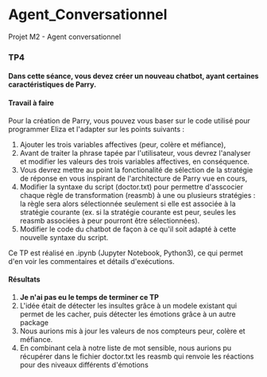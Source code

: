 # Agent_Conversationnel
Projet M2 - Agent conversationnel

### TP4
#### Dans cette séance, vous devez créer un nouveau chatbot, ayant certaines caractéristiques de Parry.

#### Travail à faire
Pour la création de Parry, vous pouvez vous baser sur le code utilisé pour programmer Eliza et l'adapter sur les points suivants :
  1. Ajouter les trois variables affectives (peur, colère et méfiance),
  2. Avant de traiter la phrase tapée par l'utilisateur, vous devrez l'analyser et modifier les valeurs des trois variables affectives, en conséquence.
  3. Vous devrez mettre au point la fonctionalité de sélection de la stratégie de réponse en vous inspirant de l'architecture de Parry vue en cours,
  4. Modifier la syntaxe du script (doctor.txt) pour permettre d'asscocier chaque règle de transformation (reasmb) à une ou plusieurs stratégies : la règle sera alors sélectionnée seulement si elle est associée à la stratégie courante (ex. si la stratégie courante est peur, seules les reasmb associées à peur pourront être sélectionnées).
  5. Modifier le code du chatbot de façon à ce qu'il soit adapté à cette nouvelle syntaxe du script.

Ce TP est réalisé en .ipynb (Jupyter Notebook, Python3), ce qui permet d'en voir les commentaires et détails d'exécutions. 

#### Résultats
  1. **Je n'ai pas eu le temps de terminer ce TP**
  2. L'idée était de détecter les insultes grâce à un modele existant qui permet de les cacher, puis détecter les émotions grâce à un autre package
  3. Nous aurions mis à jour les valeurs de nos compteurs peur, colère et méfiance.
  4. En combinant cela à notre liste de mot sensible, nous aurions pu récupérer dans le fichier doctor.txt les reasmb qui renvoie les réactions pour des niveaux différents d'émotions
 
   
